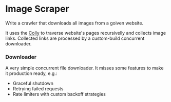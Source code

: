 # Image Scraper

Write a crawler that downloads all images from a goiven website.

It uses the [Colly](https://github.com/gocolly/colly) to traverse website's pages recursivelly and collects image links. Collected links are processed by a custom-build concurrent downloader.

### Downloader
A very simple concurrent file downloader. It misses some features to make it production ready, e.g.:
* Graceful shutdown
* Retrying failed requests
* Rate limiters with custom backoff strategies
